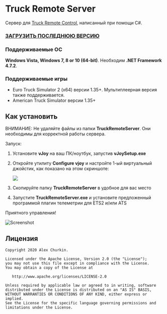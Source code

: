 Truck Remote Server
====================
Сервер для [Truck Remote Control](https://github.com/alexChurkin/TruckRemoteControl), написанный при помощи C#.

### [ЗАГРУЗИТЬ ПОСЛЕДНЮЮ ВЕРСИЮ](https://github.com/alexChurkin/TruckRemoteServer/releases)

### Поддерживаемые ОС
**Windows Vista, Windows 7, 8 or 10 (64-bit)**.
Необходим **.NET Framework 4.7.2**.

### Поддерживаемые игры

- Euro Truck Simulator 2 (x64) версии 1.35+. Мультиплеерная версия также поддерживается.
- American Truck Simulator версии 1.35+

## Как установить

ВНИМАНИЕ: Не удаляйте файлы из папки **TruckRemoteServer**. Они необходимы для корректной работы сервера.

Запуск:
1) Установите **vJoy** на ваш ПК/ноутбук, запустив **vJoySetup.exe**
2) Откройте утилиту **Configure vjoy** и настройте 1-ый виртуальный джойстик, как показано на этом скриншоте:

    ![](https://github.com/alexChurkin/TruckRemoteServer/raw/master/Screenshot_vjoy_conf.png)
	
3) Скопируйте папку **TruckRemoteServer** в удобное для вас место
4) Запустите **TruckRemoteServer.exe** и установите предложенный программой плагин телеметрии для ETS2 и/или ATS

Приятного управления!

![Screenshot](https://github.com/alexChurkin/TruckRemoteServer/raw/master/Screenshot.png)


## Лицензия

    Copyright 2020 Alex Churkin.

    Licensed under the Apache License, Version 2.0 (the "License");
    you may not use this file except in compliance with the License.
    You may obtain a copy of the License at

       http://www.apache.org/licenses/LICENSE-2.0

    Unless required by applicable law or agreed to in writing, software
    distributed under the License is distributed on an "AS IS" BASIS,
    WITHOUT WARRANTIES OR CONDITIONS OF ANY KIND, either express or implied.
    See the License for the specific language governing permissions and
    limitations under the License.